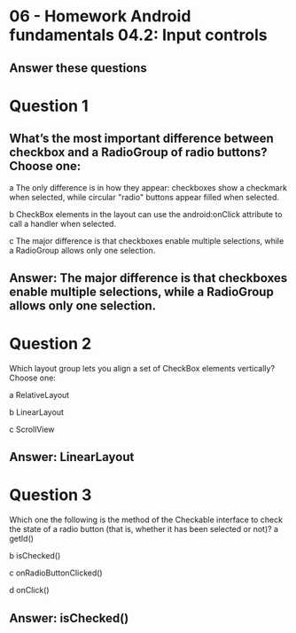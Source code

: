 # 06 - Homework Android fundamentals 04.2: Input controls

## Answer these questions

# Question 1

## What’s the most important difference between checkbox and a RadioGroup of radio buttons? Choose one:
a	The only difference is in how they appear: checkboxes show a checkmark when selected, while circular "radio" buttons appear filled when selected.

b	CheckBox elements in the layout can use the android:onClick attribute to call a handler when selected.

c	The major difference is that checkboxes enable multiple selections, while a RadioGroup allows only one selection.

## Answer: The major difference is that checkboxes enable multiple selections, while a RadioGroup allows only one selection.

# Question 2

Which layout group lets you align a set of CheckBox elements vertically? Choose one:

a	RelativeLayout

b	LinearLayout

c	ScrollView

## Answer: LinearLayout

# Question 3

Which one the following is the method of the Checkable interface to check the state of a radio button (that is, whether it has been selected or not)?
a	getId()

b	isChecked()

c	onRadioButtonClicked()

d	onClick()

## Answer: isChecked()
